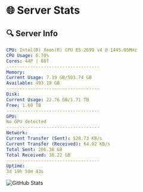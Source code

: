 # 🌐 Server Stats
## 🔍 Server Info
```yaml
CPU: Intel(R) Xeon(R) CPU E5-2699 v4 @ 1445.05MHz
CPU Usage: 6.70%
Cores: 44P | 88T
-----------------------------------
Memory:
Current Usage: 7.19 GB/503.74 GB
Available: 493.19 GB
-----------------------------------
Disk:
Current Usage: 22.76 GB/1.71 TB
Free: 1.60 TB
-----------------------------------
GPU:
No GPU detected
-----------------------------------
Network:
Current Transfer (Sent): 528.73 KB/s
Current Transfer (Received): 64.02 KB/s
Total Sent: 206.38 GB
Total Received: 38.22 GB
-----------------------------------
Uptime:
3d 19h 50m 43s
```
![GitHub Stats](https://img.shields.io/badge/Updated-2025-04-23_12:59:31-blue)
